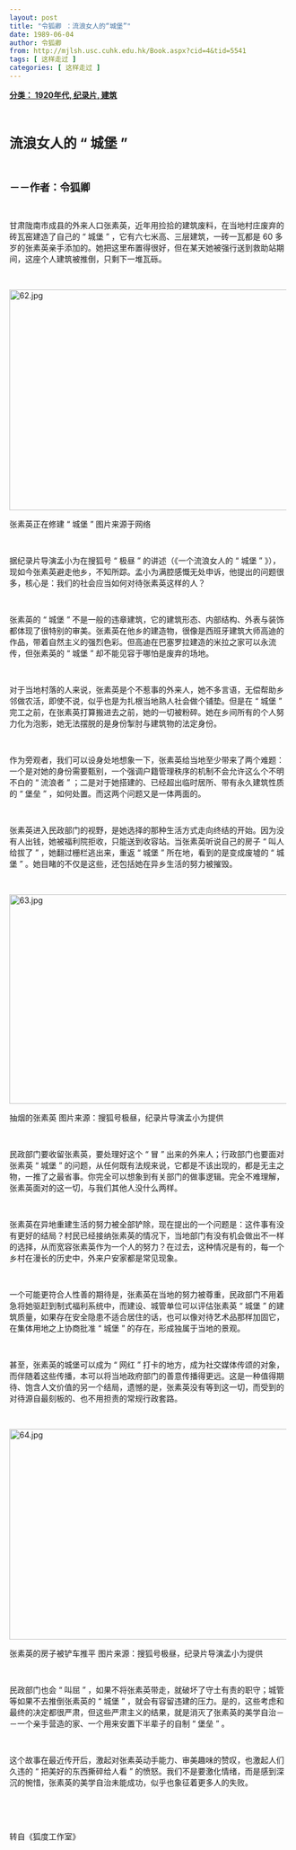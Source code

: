 ```yaml
---
layout: post
title: "令狐卿 ：流浪女人的“城堡”"
date: 1989-06-04
author: 令狐卿 
from: http://mjlsh.usc.cuhk.edu.hk/Book.aspx?cid=4&tid=5541
tags: [ 这样走过 ]
categories: [ 这样走过 ]
---
```


<div style="margin: 15px 10px 10px 0px;">
 <div>
  <span id="ctl00_ContentPlaceHolder1_chapter1_SubjectLabel" style="font-weight:bold;text-decoration:underline;">
   分类： 1920年代, 纪录片, 建筑
  </span>
 </div>
 <p class="p1">
  <b>
   <font size="5">
    <span class="s1">
    </span>
    <br/>
   </font>
  </b>
 </p>
 <p class="p2">
  <b>
   <font size="5">
    <span class="s1" style="">
     流浪女人的
    </span>
    <span class="s2" style="">
     “
    </span>
    <span class="s1" style="">
     城堡
    </span>
    <span class="s2" style="">
     ”
    </span>
   </font>
  </b>
 </p>
 <p class="p1">
  <b>
   <font size="4">
    <span class="s1">
    </span>
    <br/>
   </font>
  </b>
 </p>
 <p class="p2">
  <span class="s1">
   <b>
    <font size="4">
     －－作者：令狐卿
    </font>
   </b>
  </span>
 </p>
 <p class="p1">
  <span class="s1">
  </span>
  <br/>
 </p>
 <p class="p2">
  <span class="s1">
   甘肃陇南市成县的外来人口张素英，近年用捡拾的建筑废料，在当地村庄废弃的砖瓦窑建造了自己的
  </span>
  <span class="s2">
   “
  </span>
  <span class="s1">
   城堡
  </span>
  <span class="s2">
   ”
  </span>
  <span class="s1">
   ，它有六七米高、三层建筑，一砖一瓦都是
  </span>
  <span class="s2">
   60
  </span>
  <span class="s1">
   多岁的张素英亲手添加的。她把这里布置得很好，但在某天她被强行送到救助站期间，这座个人建筑被推倒，只剩下一堆瓦砾。
  </span>
 </p>
 <p class="p1">
  <span class="s1">
  </span>
  <br/>
 </p>
 <p class="p3">
  <span class="s1">
   <img alt="62.jpg" border="0" height="393" src="/medias/contents/5541/62.jpg" width="550"/>
  </span>
 </p>
 <p class="p2">
  <span class="s1">
   张素英正在修建
  </span>
  <span class="s2">
   “
  </span>
  <span class="s1">
   城堡
  </span>
  <span class="s2">
   ”
  </span>
  <span class="s1">
   图片来源于网络
  </span>
 </p>
 <p class="p1">
  <span class="s1">
  </span>
  <br/>
 </p>
 <p class="p2">
  <span class="s1">
   据纪录片导演孟小为在搜狐号
  </span>
  <span class="s2">
   “
  </span>
  <span class="s1">
   极昼
  </span>
  <span class="s2">
   ”
  </span>
  <span class="s1">
   的讲述（《一个流浪女人的
  </span>
  <span class="s2">
   “
  </span>
  <span class="s1">
   城堡
  </span>
  <span class="s2">
   ”
  </span>
  <span class="s1">
   》），现如今张素英避走他乡，不知所踪。孟小为满腔感慨无处申诉，他提出的问题很多，核心是：我们的社会应当如何对待张素英这样的人？
  </span>
 </p>
 <p class="p1">
  <span class="s1">
  </span>
  <br/>
 </p>
 <p class="p2">
  <span class="s1">
   张素英的
  </span>
  <span class="s2">
   “
  </span>
  <span class="s1">
   城堡
  </span>
  <span class="s2">
   ”
  </span>
  <span class="s1">
   不是一般的违章建筑，它的建筑形态、内部结构、外表与装饰都体现了很特别的审美。张素英在他乡的建造物，很像是西班牙建筑大师高迪的作品，带着自然主义的强烈色彩。但高迪在巴塞罗拉建造的米拉之家可以永流传，但张素英的
  </span>
  <span class="s2">
   “
  </span>
  <span class="s1">
   城堡
  </span>
  <span class="s2">
   ”
  </span>
  <span class="s1">
   却不能见容于哪怕是废弃的场地。
  </span>
 </p>
 <p class="p1">
  <span class="s1">
  </span>
  <br/>
 </p>
 <p class="p2">
  <span class="s1">
   对于当地村落的人来说，张素英是个不惹事的外来人，她不多言语，无偿帮助乡邻做农活，即使不说，似乎也是为扎根当地熟人社会做个铺垫。但是在
  </span>
  <span class="s2">
   “
  </span>
  <span class="s1">
   城堡
  </span>
  <span class="s2">
   ”
  </span>
  <span class="s1">
   完工之前，在张素英打算搬进去之前，她的一切被粉碎。她在乡间所有的个人努力化为泡影，她无法摆脱的是身份掣肘与建筑物的法定身份。
  </span>
 </p>
 <p class="p1">
  <span class="s1">
  </span>
  <br/>
 </p>
 <p class="p2">
  <span class="s1">
   作为旁观者，我们可以设身处地想象一下，张素英给当地至少带来了两个难题：一个是对她的身份需要甄别，一个强调户籍管理秩序的机制不会允许这么个不明不白的
  </span>
  <span class="s2">
   “
  </span>
  <span class="s1">
   流浪者
  </span>
  <span class="s2">
   ”
  </span>
  <span class="s1">
   ；二是对于她搭建的、已经超出临时居所、带有永久建筑性质的
  </span>
  <span class="s2">
   “
  </span>
  <span class="s1">
   堡垒
  </span>
  <span class="s2">
   ”
  </span>
  <span class="s1">
   ，如何处置。而这两个问题又是一体两面的。
  </span>
 </p>
 <p class="p1">
  <span class="s1">
  </span>
  <br/>
 </p>
 <p class="p2">
  <span class="s1">
   张素英进入民政部门的视野，是她选择的那种生活方式走向终结的开始。因为没有人出钱，她被福利院拒收，只能送到收容站。当张素英听说自己的房子
  </span>
  <span class="s2">
   “
  </span>
  <span class="s1">
   叫人给拔了
  </span>
  <span class="s2">
   ”
  </span>
  <span class="s1">
   ，她翻过栅栏逃出来，重返
  </span>
  <span class="s2">
   “
  </span>
  <span class="s1">
   城堡
  </span>
  <span class="s2">
   ”
  </span>
  <span class="s1">
   所在地，看到的是变成废墟的
  </span>
  <span class="s2">
   “
  </span>
  <span class="s1">
   城堡
  </span>
  <span class="s2">
   ”
  </span>
  <span class="s1">
   。她目睹的不仅是这些，还包括她在异乡生活的努力被摧毁。
  </span>
 </p>
 <p class="p1">
  <span class="s1">
  </span>
  <br/>
 </p>
 <p class="p3">
  <span class="s1">
   <img alt="63.jpg" border="0" height="373" src="/medias/contents/5541/63.jpg" width="500"/>
  </span>
 </p>
 <p class="p2">
  <span class="s1">
   抽烟的张素英
  </span>
  <span class="s2">
  </span>
  <span class="s1">
   图片来源：搜狐号极昼，纪录片导演孟小为提供
  </span>
 </p>
 <p class="p1">
  <span class="s1">
  </span>
  <br/>
 </p>
 <p class="p2">
  <span class="s1">
   民政部门要收留张素英，要处理好这个
  </span>
  <span class="s2">
   “
  </span>
  <span class="s1">
   冒
  </span>
  <span class="s2">
   ”
  </span>
  <span class="s1">
   出来的外来人；行政部门也要面对张素英
  </span>
  <span class="s2">
   “
  </span>
  <span class="s1">
   城堡
  </span>
  <span class="s2">
   ”
  </span>
  <span class="s1">
   的问题，从任何既有法规来说，它都是不该出现的，都是无主之物，一推了之最省事。你完全可以想象到有关部门的做事逻辑。完全不难理解，张素英面对的这一切，与我们其他人没什么两样。
  </span>
 </p>
 <p class="p1">
  <span class="s1">
  </span>
  <br/>
 </p>
 <p class="p2">
  <span class="s1">
   张素英在异地重建生活的努力被全部铲除，现在提出的一个问题是：这件事有没有更好的结局？村民已经接纳张素英的情况下，当地部门有没有机会做出不一样的选择，从而宽容张素英作为一个人的努力？在过去，这种情况是有的，每一个乡村在漫长的历史中，外来户安家都是常见现象。
  </span>
 </p>
 <p class="p1">
  <span class="s1">
  </span>
  <br/>
 </p>
 <p class="p2">
  <span class="s1">
   一个可能更符合人性善的期待是，张素英在当地的努力被尊重，民政部门不用着急将她驱赶到制式福利系统中，而建设、城管单位可以评估张素英
  </span>
  <span class="s2">
   “
  </span>
  <span class="s1">
   城堡
  </span>
  <span class="s2">
   ”
  </span>
  <span class="s1">
   的建筑质量，如果存在安全隐患不适合居住的话，也可以像对待艺术品那样加固它，在集体用地之上协商批准
  </span>
  <span class="s2">
   “
  </span>
  <span class="s1">
   城堡
  </span>
  <span class="s2">
   ”
  </span>
  <span class="s1">
   的存在，形成独属于当地的景观。
  </span>
 </p>
 <p class="p1">
  <span class="s1">
  </span>
  <br/>
 </p>
 <p class="p2">
  <span class="s1">
   甚至，张素英的城堡可以成为
  </span>
  <span class="s2">
   “
  </span>
  <span class="s1">
   网红
  </span>
  <span class="s2">
   ”
  </span>
  <span class="s1">
   打卡的地方，成为社交媒体传颂的对象，而伴随着这些传播，本可以将当地政府部门的善意传播得更远。这是一种值得期待、饱含人文价值的另一个结局，遗憾的是，张素英没有等到这一切，而受到的对待源自最刻板的、也不用担责的常规行政套路。
  </span>
 </p>
 <p class="p1">
  <span class="s1">
  </span>
  <br/>
 </p>
 <p class="p3">
  <span class="s1">
   <img alt="64.jpg" border="0" height="375" src="/medias/contents/5541/64.jpg" width="500"/>
  </span>
 </p>
 <p class="p2">
  <span class="s1">
   张素英的房子被铲车推平
  </span>
  <span class="s2">
  </span>
  <span class="s1">
   图片来源：搜狐号极昼，纪录片导演孟小为提供
  </span>
 </p>
 <p class="p1">
  <span class="s1">
  </span>
  <br/>
 </p>
 <p class="p2">
  <span class="s1">
   民政部门也会
  </span>
  <span class="s2">
   “
  </span>
  <span class="s1">
   叫屈
  </span>
  <span class="s2">
   ”
  </span>
  <span class="s1">
   ，如果不将张素英带走，就破坏了守土有责的职守；城管等如果不去推倒张素英的
  </span>
  <span class="s2">
   “
  </span>
  <span class="s1">
   城堡
  </span>
  <span class="s2">
   ”
  </span>
  <span class="s1">
   ，就会有容留违建的压力。是的，这些考虑和最终的决定都很严肃，但这些严肃主义的结果，就是消灭了张素英的美学自治－－一个亲手营造的家、一个用来安置下半辈子的自制
  </span>
  <span class="s2">
   “
  </span>
  <span class="s1">
   堡垒
  </span>
  <span class="s2">
   ”
  </span>
  <span class="s1">
   。
  </span>
 </p>
 <p class="p1">
  <span class="s1">
  </span>
  <br/>
 </p>
 <p class="p2">
  <span class="s1">
   这个故事在最近传开后，激起对张素英动手能力、审美趣味的赞叹，也激起人们久违的
  </span>
  <span class="s2">
   “
  </span>
  <span class="s1">
   把美好的东西撕碎给人看
  </span>
  <span class="s2">
   ”
  </span>
  <span class="s1">
   的愤怒。我们不是要激化情绪，而是感到深沉的惋惜，张素英的美学自治未能成功，似乎也象征着更多人的失败。
  </span>
 </p>
 <p class="p1">
  <span class="s1">
  </span>
  <br/>
 </p>
 <p class="p1">
  <span class="s1">
  </span>
  <br/>
 </p>
 <p class="p2">
  <span class="s1">
   转自《狐度工作室》
  </span>
 </p>
</div>

